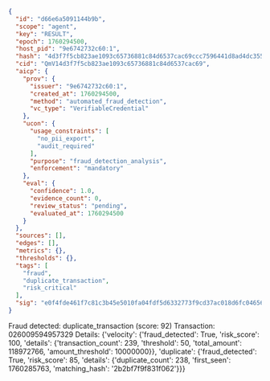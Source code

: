 ```json
{
  "id": "d66e6a5091144b9b",
  "scope": "agent",
  "key": "RESULT",
  "epoch": 1760294500,
  "host_pid": "9e6742732c60:1",
  "hash": "4d3f7f5cb823ae1093c65736881c84d6537cac69ccc7596441d8ad4dc355d997",
  "cid": "QmV14d3f7f5cb823ae1093c65736881c84d6537cac69",
  "aicp": {
    "prov": {
      "issuer": "9e6742732c60:1",
      "created_at": 1760294500,
      "method": "automated_fraud_detection",
      "vc_type": "VerifiableCredential"
    },
    "ucon": {
      "usage_constraints": [
        "no_pii_export",
        "audit_required"
      ],
      "purpose": "fraud_detection_analysis",
      "enforcement": "mandatory"
    },
    "eval": {
      "confidence": 1.0,
      "evidence_count": 0,
      "review_status": "pending",
      "evaluated_at": 1760294500
    }
  },
  "sources": [],
  "edges": [],
  "metrics": {},
  "thresholds": {},
  "tags": [
    "fraud",
    "duplicate_transaction",
    "risk_critical"
  ],
  "sig": "e0f4fde461f7c81c3b45e5010fa04fdf5d6332773f9cd37ac018d6fc0465674e"
}
```

Fraud detected: duplicate_transaction (score: 92)
Transaction: 026009594957329
Details: {'velocity': {'fraud_detected': True, 'risk_score': 100, 'details': {'transaction_count': 239, 'threshold': 50, 'total_amount': 118972766, 'amount_threshold': 10000000}}, 'duplicate': {'fraud_detected': True, 'risk_score': 85, 'details': {'duplicate_count': 238, 'first_seen': 1760285763, 'matching_hash': '2b2bf7f9f831f062'}}}